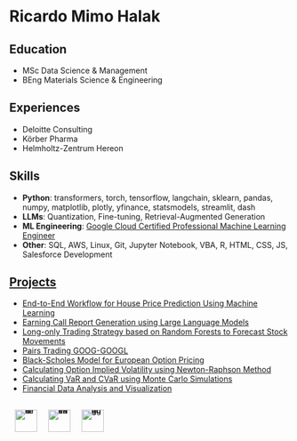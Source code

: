 # Ricardo Mimo Halak
## Education
- MSc Data Science & Management
- BEng Materials Science & Engineering
  
## Experiences
- Deloitte Consulting
- Körber Pharma
- Helmholtz-Zentrum Hereon

## Skills 
- **Python**: transformers, torch, tensorflow, langchain, sklearn, pandas, numpy, matplotlib, plotly, yfinance, statsmodels, streamlit, dash
- **LLMs**: Quantization, Fine-tuning, Retrieval-Augmented Generation
- **ML Engineering**: [Google Cloud Certified Professional Machine Learning Engineer](https://pdf.credential.net/0m7id4pn_1710683752173.pdf)
- **Other**: SQL, AWS, Linux, Git, Jupyter Notebook, VBA, R, HTML, CSS, JS, Salesforce Development
  
## [Projects](https://github.com/RMHalak/Projects)
- [End-to-End Workflow for House Price Prediction Using Machine Learning](https://github.com/RMHalak/Projects?tab=readme-ov-file#end-to-end-workflow-for-house-price-prediction-using-machine-learning)
- [Earning Call Report Generation using Large Language Models](https://github.com/RMHalak/Projects?tab=readme-ov-file#earning-call-report-generation-using-large-language-models)
- [Long-only Trading Strategy based on Random Forests to Forecast Stock Movements](https://github.com/RMHalak/Projects?tab=readme-ov-file#long-only-trading-strategy-based-on-random-forests-to-forecast-stock-movements)
- [Pairs Trading GOOG-GOOGL](https://github.com/RMHalak/Projects?tab=readme-ov-file#pairs-trading-goog-googl)
- [Black-Scholes Model for European Option Pricing](https://github.com/RMHalak/Projects?tab=readme-ov-file#black-scholes-model-for-european-option-pricing)
- [Calculating Option Implied Volatility using Newton-Raphson Method](https://github.com/RMHalak/Projects?tab=readme-ov-file#calculating-option-implied-volatility-using-newton-raphson-method)
- [Calculating VaR and CVaR using Monte Carlo Simulations](https://github.com/RMHalak/Projects?tab=readme-ov-file#calculating-var-and-cvar-using-monte-carlo-simulations)
- [Financial Data Analysis and Visualization](https://github.com/RMHalak/Projects?tab=readme-ov-file#financial-data-analysis-and-visualization) 

<!--![Anurag's GitHub Top Langs](https://github-readme-stats.vercel.app/api/top-langs/?username=RicardoHalak&layout=compact)
[![Anurag's GitHubTop Langs](https://github-readme-stats.vercel.app/api/top-langs/?username=RicardoHalak&layout=donut)](https://github.com/RicardoHalak/github-readme-stats)
![Anurag's GitHub stats](https://github-readme-stats.vercel.app/api?username=RicardoHalak&hide=contribs,prs&show=reviews,discussions_started,discussions_answered,prs_merged&show_icons=true&theme=transparent&hide_border=true&include_all_commits=true)-->

<!--[<img src='https://cdn.jsdelivr.net/npm/simple-icons@3.0.1/icons/linkedin.svg' alt='linkedin' height='40'>](https://www.linkedin.com/in/ricardomimohalak/) 
[<img src='https://cdn.jsdelivr.net/npm/simple-icons@3.0.1/icons/hackerrank.svg' alt='hackerrank' height='40'>](https://www.hackerrank.com/profile/ricardo_halak) -->

## 
<div style="display: flex; align-items: center;">
  <div style="line-height: 0; text-decoration: none; border: none; padding: 0 10px;">
    <a href="https://www.linkedin.com/in/ricardomimohalak/" style="text-decoration: none; border: none; outline: none; display: inline-block;">
      <img src="https://cdn.worldvectorlogo.com/logos/linkedin-icon-2.svg" alt="linkedin" height="40" style="vertical-align: middle;">
    </a>
  </div>
  <div style="line-height: 0; text-decoration: none; border: none; padding: 0 10px;">
    <a href="https://www.hackerrank.com/profile/ricardo_halak" style="text-decoration: none; border: none; outline: none; display: inline-block;">
      <img src="https://cdn.worldvectorlogo.com/logos/hackerrank.svg" alt="hackerrank" height="40" style="vertical-align: middle;">
    </a>
  </div>
  <div style="line-height: 0; text-decoration: none; border: none; padding: 0 10px;">
    <a href="https://huggingface.co/RMHalak" style="text-decoration: none; border: none; outline: none; display: inline-block;">
      <img src="https://huggingface.co/datasets/huggingface/brand-assets/resolve/main/hf-logo.svg" alt="huggingface" height="40" style="vertical-align: middle;">
    </a>
  </div>
</div>

## 
<!--[<img src='https://cdn.jsdelivr.net/npm/simple-icons@3.0.1/icons/datacamp.svg' alt='datacamp' height='40'>](https://www.datacamp.com/portfolio/ricardohalak-97519e2e-187f-43c5-b68f-e8749cdbcacd)  -->


<!--
https://huggingface.co/RMHalak

-->
